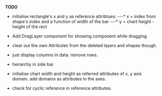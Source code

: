 **TODO**
* initialise rectangle's x and y as reference attribtues:
---* x = index from shape's index and a function of width of the bar
---* y = chart height - height of the rect

* Add DragLayer component for showing component while dragging.
* clear out the own Attributes from the deleted layers and shapes though.

* just display columns in data. remove rows. 
* heirarchy in side bar.
* initialise chart width and height as referred attributes of x, y axis domain. add domains as attributes in the axes.

* check for cyclic reference in reference attributes.